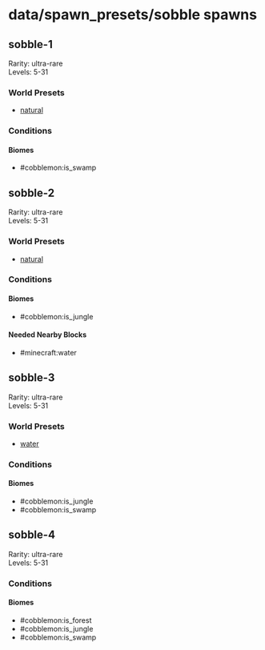 # data/spawn_presets/sobble spawns  
  
## sobble-1  
Rarity: ultra-rare  
Levels: 5-31  
  
### World Presets  
* [natural](/data/world_presets/natural.md)  
  
### Conditions  
  
#### Biomes  
  * #cobblemon:is_swamp
  
  
## sobble-2  
Rarity: ultra-rare  
Levels: 5-31  
  
### World Presets  
* [natural](/data/world_presets/natural.md)  
  
### Conditions  
  
#### Biomes  
  * #cobblemon:is_jungle
  
  
#### Needed Nearby Blocks  
  * #minecraft:water
  
  
## sobble-3  
Rarity: ultra-rare  
Levels: 5-31  
  
### World Presets  
* [water](/data/world_presets/water.md)  
  
### Conditions  
  
#### Biomes  
  * #cobblemon:is_jungle
  * #cobblemon:is_swamp
  
  
## sobble-4  
Rarity: ultra-rare  
Levels: 5-31  
  
### Conditions  
  
#### Biomes  
  * #cobblemon:is_forest
  * #cobblemon:is_jungle
  * #cobblemon:is_swamp
  
